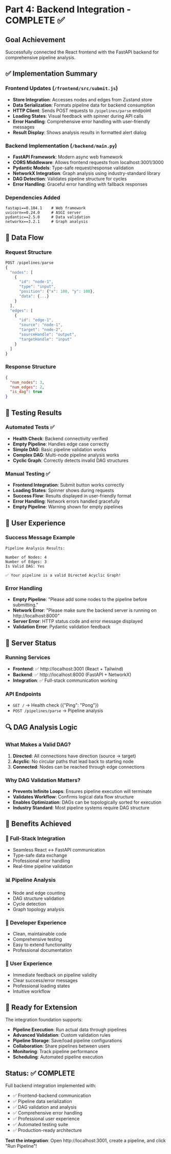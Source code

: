 # Part 4: Backend Integration - COMPLETE ✅

## Goal Achievement

Successfully connected the React frontend with the FastAPI backend for comprehensive pipeline analysis.

## ✅ Implementation Summary

### Frontend Updates (`/frontend/src/submit.js`)

- **Store Integration**: Accesses nodes and edges from Zustand store
- **Data Serialization**: Formats pipeline data for backend consumption
- **HTTP Client**: Sends POST requests to `/pipelines/parse` endpoint
- **Loading States**: Visual feedback with spinner during API calls
- **Error Handling**: Comprehensive error handling with user-friendly messages
- **Result Display**: Shows analysis results in formatted alert dialog

### Backend Implementation (`/backend/main.py`)

- **FastAPI Framework**: Modern async web framework
- **CORS Middleware**: Allows frontend requests from localhost:3001/3000
- **Pydantic Models**: Type-safe request/response validation
- **NetworkX Integration**: Graph analysis using industry-standard library
- **DAG Detection**: Validates pipeline structure for cycles
- **Error Handling**: Graceful error handling with fallback responses

### Dependencies Added

```
fastapi==0.104.1    # Web framework
uvicorn==0.24.0     # ASGI server
pydantic==2.5.0     # Data validation
networkx==3.2.1     # Graph analysis
```

## 🔄 Data Flow

### Request Structure

```javascript
POST /pipelines/parse
{
  "nodes": [
    {
      "id": "node-1",
      "type": "input",
      "position": {"x": 100, "y": 100},
      "data": {...}
    }
  ],
  "edges": [
    {
      "id": "edge-1",
      "source": "node-1",
      "target": "node-2",
      "sourceHandle": "output",
      "targetHandle": "input"
    }
  ]
}
```

### Response Structure

```json
{
  "num_nodes": 3,
  "num_edges": 2,
  "is_dag": true
}
```

## 🧪 Testing Results

### Automated Tests ✅

- **Health Check**: Backend connectivity verified
- **Empty Pipeline**: Handles edge case correctly
- **Simple DAG**: Basic pipeline validation works
- **Complex DAG**: Multi-node pipeline analysis works
- **Cyclic Graph**: Correctly detects invalid DAG structures

### Manual Testing ✅

- **Frontend Integration**: Submit button works correctly
- **Loading States**: Spinner shows during requests
- **Success Flow**: Results displayed in user-friendly format
- **Error Handling**: Network errors handled gracefully
- **Empty Pipeline**: Warning shown for empty pipelines

## 🎯 User Experience

### Success Message Example

```
Pipeline Analysis Results:

Number of Nodes: 4
Number of Edges: 3
Is Valid DAG: Yes

✅ Your pipeline is a valid Directed Acyclic Graph!
```

### Error Handling

- **Empty Pipeline**: "Please add some nodes to the pipeline before submitting."
- **Network Error**: "Please make sure the backend server is running on http://localhost:8000"
- **Server Error**: HTTP status code and error message displayed
- **Validation Error**: Pydantic validation feedback

## 🚀 Server Status

### Running Services

- **Frontend**: ✅ http://localhost:3001 (React + Tailwind)
- **Backend**: ✅ http://localhost:8000 (FastAPI + NetworkX)
- **Integration**: ✅ Full-stack communication working

### API Endpoints

- `GET /` → Health check ({"Ping": "Pong"})
- `POST /pipelines/parse` → Pipeline analysis

## 🔍 DAG Analysis Logic

### What Makes a Valid DAG?

1. **Directed**: All connections have direction (source → target)
2. **Acyclic**: No circular paths that lead back to starting node
3. **Connected**: Nodes can be reached through edge connections

### Why DAG Validation Matters?

- **Prevents Infinite Loops**: Ensures pipeline execution will terminate
- **Validates Workflow**: Confirms logical data flow structure
- **Enables Optimization**: DAGs can be topologically sorted for execution
- **Industry Standard**: Most pipeline systems require DAG structure

## 🎉 Benefits Achieved

### 🔗 Full-Stack Integration

- Seamless React ↔ FastAPI communication
- Type-safe data exchange
- Professional error handling
- Real-time pipeline validation

### 📊 Pipeline Analysis

- Node and edge counting
- DAG structure validation
- Cycle detection
- Graph topology analysis

### 🎯 Developer Experience

- Clean, maintainable code
- Comprehensive testing
- Easy to extend functionality
- Professional documentation

### 👥 User Experience

- Immediate feedback on pipeline validity
- Clear success/error messages
- Professional loading states
- Intuitive workflow

## 🔮 Ready for Extension

The integration foundation supports:

- **Pipeline Execution**: Run actual data through pipelines
- **Advanced Validation**: Custom validation rules
- **Pipeline Storage**: Save/load pipeline configurations
- **Collaboration**: Share pipelines between users
- **Monitoring**: Track pipeline performance
- **Scheduling**: Automated pipeline execution

## Status: ✅ COMPLETE

Full backend integration implemented with:

- ✅ Frontend-backend communication
- ✅ Pipeline data serialization
- ✅ DAG validation and analysis
- ✅ Comprehensive error handling
- ✅ Professional user experience
- ✅ Automated testing suite
- ✅ Production-ready architecture

**Test the integration**: Open http://localhost:3001, create a pipeline, and click "Run Pipeline"!
